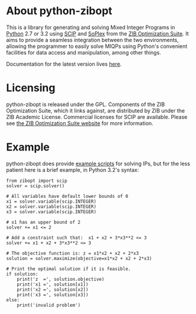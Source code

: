 # About python-zibopt #
This is a library for generating and solving Mixed Integer Programs in [Python](http://python.org) 2.7 or 3.2 using [SCIP](http://scip.zib.de/) and [SoPlex](http://soplex.zib.de/) from the [ZIB Optimization Suite](http://zibopt.zib.de/).  It aims to provide a seamless integration between the two environments, allowing the programmer to easily solve MIQPs using Python's convenient facilities for data access and manipulation, among other things.

Documentation for the latest version lives [here](http://packages.python.org/python-zibopt/).

# Licensing #
python-zibopt is released under the GPL.  Components of the ZIB Optimization Suite, which it links against, are distributed by ZIB under the ZIB Academic License.  Commercial licenses for SCIP are available.  Please see [the ZIB Optimization Suite website](http://zibopt.zib.de/) for more information.

# Example #
python-zibopt does provide [example scripts](http://code.google.com/p/python-zibopt/source/browse/#svn/trunk/examples) for solving IPs, but for the less patient here is a brief example, in Python 3.2's syntax:
```
from zibopt import scip
solver = scip.solver()

# All variables have default lower bounds of 0
x1 = solver.variable(scip.INTEGER)
x2 = solver.variable(scip.INTEGER)
x3 = solver.variable(scip.INTEGER)

# x1 has an upper bound of 2
solver += x1 <= 2

# Add a constraint such that:  x1 + x2 + 3*x3**2 <= 3
solver += x1 + x2 + 3*x3**2 <= 3

# The objective function is: z = x1*x2 + x2 + 2*x3
solution = solver.maximize(objective=x1*x2 + x2 + 2*x3)

# Print the optimal solution if it is feasible.
if solution:
    print('z  =', solution.objective)
    print('x1 =', solution[x1])
    print('x2 =', solution[x2])
    print('x3 =', solution[x3])
else:
    print('invalid problem')
```